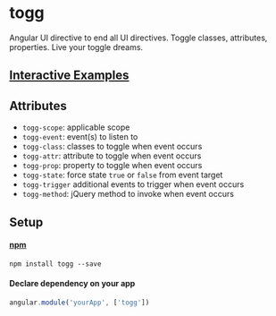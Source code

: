 # togg
Angular UI directive to end all UI directives. Toggle classes, attributes, properties. Live your toggle dreams.

## [Interactive Examples](https://ryanve.github.io/togg/)

## Attributes

- `togg-scope`: applicable scope
- `togg-event`: event(s) to listen to
- `togg-class`: classes to toggle when event occurs
- `togg-attr`: attribute to toggle when event occurs
- `togg-prop`: property to toggle when event occurs
- `togg-state`: force state `true` or `false` from event target
- `togg-trigger` additional events to trigger when event occurs
- `togg-method`: jQuery method to invoke when event occurs

## Setup

#### [npm](https://www.npmjs.com/package/togg)

```
npm install togg --save
```

#### Declare dependency on your app

```js
angular.module('yourApp', ['togg'])
```
